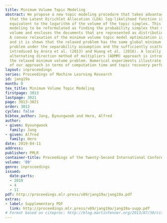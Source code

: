 ```yaml
---
title: Minimum Volume Topic Modeling
abstract: We propose a new topic modeling procedure that takes advantage of the fact
  that the Latent Dirichlet Allocation (LDA) log-likelihood function is asymptotically
  equivalent to the logarithm of the volume of the topic simplex. This allows topic
  modeling to be reformulated as finding the probability simplex that minimizes its
  volume and encloses the documents that are represented as distributions over words.
  A convex relaxation of the minimum volume topic model optimization is proposed,
  and it is shown that the relaxed problem has the same global minimum as the original
  problem under the separability assumption and the sufficiently scattered assumption
  introduced by Arora et al. (2013) and Huang et al. (2016). A locally convergent
  alternating direction method of multipliers (ADMM) approach is introduced for solving
  the relaxed minimum volume problem. Numerical experiments illustrate the benefits
  of our approach in terms of computation time and topic recovery performance.
layout: inproceedings
series: Proceedings of Machine Learning Research
id: jang19a
month: 0
tex_title: Minimum Volume Topic Modeling
firstpage: 3013
lastpage: 3021
page: 3013-3021
order: 3013
cycles: false
bibtex_author: Jang, Byoungwook and Hero, Alfred
author:
- given: Byoungwook
  family: Jang
- given: Alfred
  family: Hero
date: 2019-04-11
address: 
publisher: PMLR
container-title: Proceedings of the Twenty-Second International Conference on Artificial Intelligence and Statistics
volume: '89'
genre: inproceedings
issued:
  date-parts:
  - 2019
  - 4
  - 11
pdf: http://proceedings.mlr.press/v89/jang19a/jang19a.pdf
extras:
- label: Supplementary PDF
  link: http://proceedings.mlr.press/v89/jang19a/jang19a-supp.pdf
# Format based on citeproc: http://blog.martinfenner.org/2013/07/30/citeproc-yaml-for-bibliographies/
---
```


